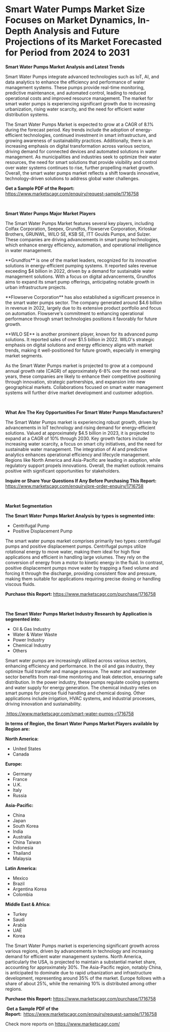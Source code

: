 <p><h1>Smart Water Pumps Market Size Focuses on Market Dynamics, In-Depth Analysis and Future Projections of its Market Forecasted for Period from 2024 to 2031</h1></p><p><strong>Smart Water Pumps Market Analysis and Latest Trends</strong></p>
<p><p>Smart Water Pumps integrate advanced technologies such as IoT, AI, and data analytics to enhance the efficiency and performance of water management systems. These pumps provide real-time monitoring, predictive maintenance, and automated control, leading to reduced operational costs and improved resource management. The market for smart water pumps is experiencing significant growth due to increasing urbanization, rising water scarcity, and the need for efficient water distribution systems.</p><p>The Smart Water Pumps Market is expected to grow at a CAGR of 8.1% during the forecast period. Key trends include the adoption of energy-efficient technologies, continued investment in smart infrastructure, and growing awareness of sustainability practices. Additionally, there is an increasing emphasis on digital transformation across various sectors, driving demand for connected devices and automated solutions in water management. As municipalities and industries seek to optimize their water resources, the need for smart solutions that provide visibility and control over water systems continues to rise, further propelling market growth. Overall, the smart water pumps market reflects a shift towards innovative, technology-driven solutions to address global water challenges.</p></p>
<p><strong>Get a Sample PDF of the Report:&nbsp;</strong> <a href="https://www.marketscagr.com/enquiry/request-sample/1716758?utm_campaign=1868&utm_medium=2&utm_source=Github&utm_content=ia&utm_term=28122024&utm_id=smart-water-pumps">https://www.marketscagr.com/enquiry/request-sample/1716758</a></p>
<p>&nbsp;</p>
<p><strong>Smart Water Pumps Major Market Players</strong></p>
<p><p>The Smart Water Pumps Market features several key players, including Colfax Corporation, Seepex, Grundfos, Flowserve Corporation, Kirloskar Brothers, GRUNWL, WILO SE, KSB SE, ITT Goulds Pumps, and Sulzer. These companies are driving advancements in smart pump technologies, which enhance energy efficiency, automation, and operational intelligence in water management.</p><p>**Grundfos** is one of the market leaders, recognized for its innovative solutions in energy-efficient pumping systems. It reported sales revenue exceeding $4 billion in 2022, driven by a demand for sustainable water management solutions. With a focus on digital advancements, Grundfos aims to expand its smart pump offerings, anticipating notable growth in urban infrastructure projects.</p><p>**Flowserve Corporation** has also established a significant presence in the smart water pumps sector. The company generated around $4.6 billion in revenue in 2022, largely due to its extensive product portfolio and focus on automation. Flowserve's commitment to enhancing operational performance through smart technologies positions it favorably for future growth.</p><p>**WILO SE** is another prominent player, known for its advanced pump solutions. It reported sales of over $1.5 billion in 2022. WILO's strategic emphasis on digital solutions and energy efficiency aligns with market trends, making it well-positioned for future growth, especially in emerging market segments.</p><p>As the Smart Water Pumps market is projected to grow at a compound annual growth rate (CAGR) of approximately 6-8% over the next several years, these companies are likely to enhance their competitive positioning through innovation, strategic partnerships, and expansion into new geographical markets. Collaborations focused on smart water management systems will further drive market development and customer adoption.</p></p>
<p>&nbsp;</p>
<p><strong>What Are The Key Opportunities For Smart Water Pumps Manufacturers?</strong></p>
<p><p>The Smart Water Pumps market is experiencing robust growth, driven by advancements in IoT technology and rising demand for energy-efficient solutions. Valued at approximately $4.5 billion in 2023, it is projected to expand at a CAGR of 10% through 2030. Key growth factors include increasing water scarcity, a focus on smart city initiatives, and the need for sustainable water management. The integration of AI and predictive analytics enhances operational efficiency and lifecycle management. Regions like North America and Asia-Pacific are leading in adoption, while regulatory support propels innovations. Overall, the market outlook remains positive with significant opportunities for stakeholders.</p></p>
<p><strong>Inquire or Share Your Questions If Any Before Purchasing This Report:</strong> <a href="https://www.marketscagr.com/enquiry/pre-order-enquiry/1716758?utm_campaign=1868&utm_medium=2&utm_source=Github&utm_content=ia&utm_term=28122024&utm_id=smart-water-pumps">https://www.marketscagr.com/enquiry/pre-order-enquiry/1716758</a></p>
<p>&nbsp;</p>
<p><strong>Market Segmentation</strong></p>
<p><strong>The Smart Water Pumps Market Analysis by types is segmented into:</strong></p>
<p><ul><li>Centrifugal Pump</li><li>Positive Displacement Pump</li></ul></p>
<p><p>The smart water pumps market comprises primarily two types: centrifugal pumps and positive displacement pumps. Centrifugal pumps utilize rotational energy to move water, making them ideal for high flow applications and efficient in handling large volumes. They rely on the conversion of energy from a motor to kinetic energy in the fluid. In contrast, positive displacement pumps move water by trapping a fixed volume and forcing it through the discharge, providing consistent flow and pressure, making them suitable for applications requiring precise dosing or handling viscous fluids.</p></p>
<p><strong>Purchase this Report:&nbsp;</strong><a href="https://www.marketscagr.com/purchase/1716758?utm_campaign=1868&utm_medium=2&utm_source=Github&utm_content=ia&utm_term=28122024&utm_id=smart-water-pumps">https://www.marketscagr.com/purchase/1716758</a></p>
<p>&nbsp;</p>
<p><strong>The Smart Water Pumps Market Industry Research by Application is segmented into:</strong></p>
<p><ul><li>Oil & Gas Industry</li><li>Water & Water Waste</li><li>Power Industry</li><li>Chemical Industry</li><li>Others</li></ul></p>
<p><p>Smart water pumps are increasingly utilized across various sectors, enhancing efficiency and performance. In the oil and gas industry, they optimize fluid transfer and manage pressure. The water and wastewater sector benefits from real-time monitoring and leak detection, ensuring safe distribution. In the power industry, these pumps regulate cooling systems and water supply for energy generation. The chemical industry relies on smart pumps for precise fluid handling and chemical dosing. Other applications include irrigation, HVAC systems, and industrial processes, driving innovation and sustainability.</p></p>
<p><a href="https://www.marketscagr.com/smart-water-pumps-r1716758?utm_campaign=1868&utm_medium=2&utm_source=Github&utm_content=ia&utm_term=28122024&utm_id=smart-water-pumps">&nbsp;https://www.marketscagr.com/smart-water-pumps-r1716758</a></p>
<p><strong>In terms of Region, the Smart Water Pumps Market Players available by Region are:</strong></p>
<p>
    <p> <strong> North America: </strong>
        <ul>
            <li>United States</li>
            <li>Canada</li>
        </ul>
        </p> 
    <p> <strong> Europe: </strong>
        <ul>
            <li>Germany</li>
            <li>France</li>
            <li>U.K.</li>
            <li>Italy</li>
            <li>Russia</li>
        </ul>
        </p> 
    <p> <strong> Asia-Pacific: </strong>
        <ul>
            <li>China</li>
            <li>Japan</li>
            <li>South Korea</li>
            <li>India</li>
            <li>Australia</li>
            <li>China Taiwan</li>
            <li>Indonesia</li>
            <li>Thailand</li>
            <li>Malaysia</li>
        </ul>
        </p> 
    <p> <strong> Latin America: </strong>
        <ul>
            <li>Mexico</li>
            <li>Brazil</li>
            <li>Argentina Korea</li>
            <li>Colombia</li>
        </ul>
        </p> 
    <p> <strong> Middle East & Africa: </strong>
        <ul>
            <li>Turkey</li>
            <li>Saudi</li>
            <li>Arabia</li>
            <li>UAE</li>
            <li>Korea</li>
        </ul>
    </p>
    </p>
<p><p>The Smart Water Pumps market is experiencing significant growth across various regions, driven by advancements in technology and increasing demand for efficient water management systems. North America, particularly the USA, is projected to maintain a substantial market share, accounting for approximately 30%. The Asia-Pacific region, notably China, is anticipated to dominate due to rapid urbanization and infrastructure development, representing around 35% of the market. Europe follows with a share of about 25%, while the remaining 10% is distributed among other regions.</p></p>
<p><strong>Purchase this Report: </strong><a href="https://www.marketscagr.com/purchase/1716758?utm_campaign=1868&utm_medium=2&utm_source=Github&utm_content=ia&utm_term=28122024&utm_id=smart-water-pumps">https://www.marketscagr.com/purchase/1716758</a></p>
<p>&nbsp;<strong>Get a Sample PDF of the Report:&nbsp;&nbsp;</strong><a href="https://www.marketscagr.com/enquiry/request-sample/1716758?utm_campaign=1868&utm_medium=2&utm_source=Github&utm_content=ia&utm_term=28122024&utm_id=smart-water-pumps">https://www.marketscagr.com/enquiry/request-sample/1716758</a></p>
<p><strong></strong></p>
<p>Check more reports on <a href="https://www.marketscagr.com/?utm_campaign=1868&utm_medium=2&utm_source=Github&utm_content=ia&utm_term=28122024&utm_id=smart-water-pumps">https://www.marketscagr.com/</a></p>